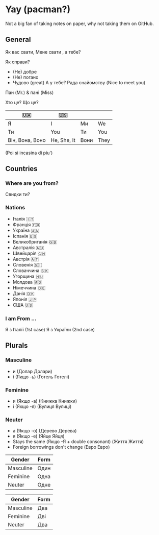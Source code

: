 # Yay (pacman?)
Not a big fan of taking notes on paper, why not taking them on GitHub.

## General
Як вас свати,
Мене свати <name>, а тебе?

Як справи?
- (Не) добре
- (Не) погано
- Чудово (great)
А у тебе?
Рада снайомству (Nice to meet you)

Пан (Mr.) & пані (Miss)

Хто це?
Що це?

| 🇺🇦 | 🇺🇸 |  |  |
| -- | -- | -- | -- |
| Я  | I | Ми | We |
| Ти | You | Ти | You |
| Він, Вона, Воно | He, She, It | Вони | They |

(Poi si incasina di piu')

## Countries

### Where are you from?
Свидки ти?

### Nations
- Італія 🇮🇹
- Франція 🇫🇷
- Україна 🇺🇦
- Іспанія 🇪🇸
- Великобританія 🇬🇧
- Австралія 🇦🇺
- Швейцарія 🇨🇭
- Австрія 🇦🇹
- Словенія 🇸🇮
- Словаччина 🇸🇰
- Угорщина 🇭🇺
- Молдова 🇲🇩
- Німеччина 🇩🇪
- Данія 🇩🇰
- Японія 🇯🇵
- США 🇺🇸
### I am From ...
Я з Італії   (1st case)
Я з України  (2nd case)

## Plurals
### Masculine
+ и (Долар Долари)
+ і (Якщо -ь) (Готель Готелі)
### Feminine
+ и (Якщо -а) (Книжка Книжки)
+ і (Якщо -я) (Вулиця Вулиці)
### Neuter
+ а (Якщо -о) (Дерево Дерева)
+ я (Якщо -е) (Яйце Яйця)
+ Stays the same (Якщо -Я + double consonant) (Життя Життя)
+ Foreign borrowings don't change (Евро Евро)

| Gender | Form |
| -- | -- |
| Masculine | Один |
| Feminine | Одна |
| Neuter | Одне |

| Gender | Form |
| -- | -- |
| Masculine | Два |
| Feminine | Дві |
| Neuter | Два |
